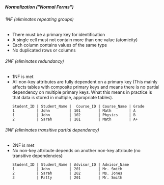 ##### Normalization ("Normal Forms")

###### 1NF (eliminates repeating groups)

- There must be a primary key for identification
- A single cell must not contain more than one value (atomicity)
- Each column contains values of the same type
- No duplicated rows or columns

###### 2NF (eliminates redundancy)

- 1NF is met
- All non-key attributes are fully dependent on a primary key (This mainly affects tables with composite primary keys and means there is no partial dependency on multiple primary keys. What this means in practice is that data is stored in multiple, appropriate tables).
  ```
  Student_ID | Student_Name |  Course_ID | Course_Name | Grade
  1          | John         | 101        | Math        | A
  1          | John         | 102        | Physics     | B
  2          | Sarah        | 101        | Math        | A+
  ```

###### 3NF (eliminates transitive partial dependency)

- 2NF is met
- No non-key attribute depends on another non-key attribute (no transitive dependencies)
  ```
  Student_ID | Student_Name | Advisor_ID | Advisor_Name
  1          | John         | 201        | Mr. Smith
  2          | Sarah        | 202        | Ms. Jones
  3          | Patty        | 201        | Mr. Smith
  ```

